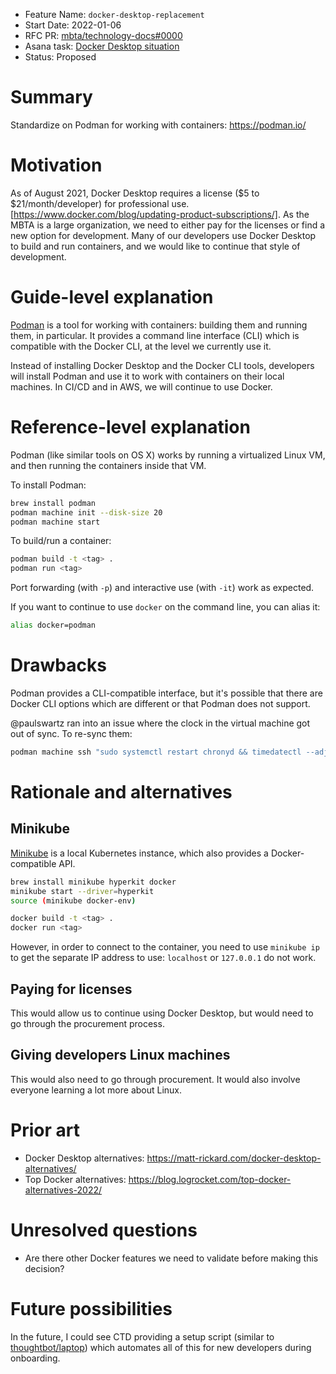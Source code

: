 - Feature Name: `docker-desktop-replacement`
- Start Date: 2022-01-06
- RFC PR: [mbta/technology-docs#0000](https://github.com/mbta/technology-docs/pull/0000)
- Asana task: [Docker Desktop situation](https://app.asana.com/0/1200506724882024/1201470397690247)
- Status: Proposed

# Summary
[summary]: #summary

Standardize on Podman for working with containers: https://podman.io/

# Motivation
[motivation]: #motivation

As of August 2021, Docker Desktop requires a license ($5 to $21/month/developer)
for professional use.
[https://www.docker.com/blog/updating-product-subscriptions/]. As the MBTA is a
large organization, we need to either pay for the licenses or find a new option
for development. Many of our developers use Docker Desktop to build and run
containers, and we would like to continue that style of development.

# Guide-level explanation
[guide-level-explanation]: #guide-level-explanation

[Podman](https://podman.io) is a tool for working with containers: building them
and running them, in particular. It provides a command line interface (CLI)
which is compatible with the Docker CLI, at the level we currently use it.

Instead of installing Docker Desktop and the Docker CLI tools, developers will
install Podman and use it to work with containers on their local machines. In
CI/CD and in AWS, we will continue to use Docker.

# Reference-level explanation
[reference-level-explanation]: #reference-level-explanation

Podman (like similar tools on OS X) works by running a virtualized Linux VM, and
then running the containers inside that VM.

To install Podman:

```bash
brew install podman
podman machine init --disk-size 20
podman machine start
```

To build/run a container:

```bash
podman build -t <tag> .
podman run <tag>
```

Port forwarding (with `-p`) and interactive use (with `-it`) work as expected.

If you want to continue to use `docker` on the command line, you can alias it:
```bash
alias docker=podman
```

# Drawbacks
[drawbacks]: #drawbacks

Podman provides a CLI-compatible interface, but it's possible that there are
Docker CLI options which are different or that Podman does not support.

@paulswartz ran into an issue where the clock in the virtual machine got out of sync. To re-sync them:

```bash
podman machine ssh "sudo systemctl restart chronyd && timedatectl --adjust-system-clock"
```

# Rationale and alternatives
[rationale-and-alternatives]: #rationale-and-alternatives

## Minikube

[Minikube](https://minikube.sigs.k8s.io/docs/start/) is a local Kubernetes instance, which also provides a Docker-compatible API.

```bash
brew install minikube hyperkit docker
minikube start --driver=hyperkit
source (minikube docker-env)

docker build -t <tag> .
docker run <tag>
```

However, in order to connect to the container, you need to use `minikube ip` to
get the separate IP address to use: `localhost` or `127.0.0.1` do not work.

## Paying for licenses

This would allow us to continue using Docker Desktop, but would need to go through the procurement process.

## Giving developers Linux machines

This would also need to go through procurement. It would also involve everyone learning a lot more about Linux.

# Prior art
[prior-art]: #prior-art

- Docker Desktop alternatives: https://matt-rickard.com/docker-desktop-alternatives/
- Top Docker alternatives: https://blog.logrocket.com/top-docker-alternatives-2022/

# Unresolved questions
[unresolved-questions]: #unresolved-questions

- Are there other Docker features we need to validate before making this decision?

# Future possibilities
[future-possibilities]: #future-possibilities

In the future, I could see CTD providing a setup script (similar to
[thoughtbot/laptop](https://github.com/thoughtbot/laptop)) which automates all
of this for new developers during onboarding.
